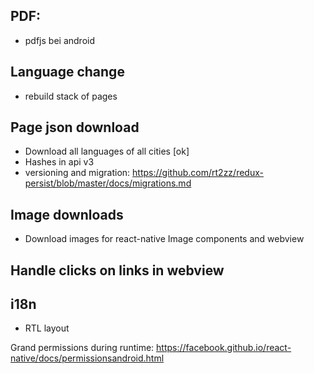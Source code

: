 ## PDF:
 * pdfjs bei android
## Language change
 * rebuild stack of pages
## Page json download
 * Download all languages of all cities [ok]
 * Hashes in api v3
 * versioning and migration: https://github.com/rt2zz/redux-persist/blob/master/docs/migrations.md
## Image downloads
 * Download images for react-native Image components and webview
## Handle clicks on links in webview

## i18n
 * RTL layout


Grand permissions during runtime: https://facebook.github.io/react-native/docs/permissionsandroid.html
